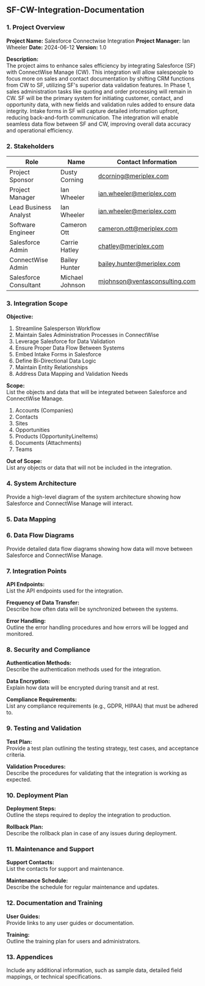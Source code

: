 ## SF-CW-Integration-Documentation

### 1. Project Overview

**Project Name:**  Salesforce Connectwise Integration
**Project Manager:**  Ian Wheeler
**Date:**  2024-06-12
**Version:** 1.0

**Description:**  
The project aims to enhance sales efficiency by integrating Salesforce (SF) with ConnectWise Manage (CW). This integration will allow salespeople to focus more on sales and contact documentation by shifting CRM functions from CW to SF, utilizing SF's superior data validation features. In Phase 1, sales administration tasks like quoting and order processing will remain in CW. SF will be the primary system for initiating customer, contact, and opportunity data, with new fields and validation rules added to ensure data integrity. Intake forms in SF will capture detailed information upfront, reducing back-and-forth communication. The integration will enable seamless data flow between SF and CW, improving overall data accuracy and operational efficiency.

### 2. Stakeholders

| Role                  | Name            | Contact Information           |
| --------------------- | --------------- | ----------------------------- |
| Project Sponsor       | Dusty Corning   | dcorning@meriplex.com         |
| Project Manager       | Ian Wheeler     | ian.wheeler@meriplex.com      |
| Lead Business Analyst | Ian Wheeler     | ian.wheeler@meriplex.com      |
| Software Engineer     | Cameron Ott     | cameron.ott@meriplex.com      |
| Salesforce Admin      | Carrie Hatley   | chatley@meriplex.com          |
| ConnectWise Admin     | Bailey Hunter   | bailey.hunter@meriplex.com    |
| Salesforce Consultant | Michael Johnson | mjohnson@ventasconsulting.com |

### 3. Integration Scope

**Objective:**  
1. Streamline Salesperson Workflow
2. Maintain Sales Administration Processes in ConnectWise
3. Leverage Salesforce for Data Validation
4. Ensure Proper Data Flow Between Systems
5. Embed Intake Forms in Salesforce
6. Define Bi-Directional Data Logic
7. Maintain Entity Relationships
8. Address Data Mapping and Validation Needs

**Scope:**  
List the objects and data that will be integrated between Salesforce and ConnectWise Manage.

1. Accounts (Companies)
2. Contacts
3. Sites
4. Opportunities
5. Products (OpportunityLineItems)
6. Documents (Attachments)
7. Teams

**Out of Scope:**  
List any objects or data that will not be included in the integration.

### 4. System Architecture

Provide a high-level diagram of the system architecture showing how Salesforce and ConnectWise Manage will interact.

### 5. Data Mapping


### 6. Data Flow Diagrams

Provide detailed data flow diagrams showing how data will move between Salesforce and ConnectWise Manage.

### 7. Integration Points

**API Endpoints:**  
List the API endpoints used for the integration.

**Frequency of Data Transfer:**  
Describe how often data will be synchronized between the systems.

**Error Handling:**  
Outline the error handling procedures and how errors will be logged and monitored.

### 8. Security and Compliance

**Authentication Methods:**  
Describe the authentication methods used for the integration.

**Data Encryption:**  
Explain how data will be encrypted during transit and at rest.

**Compliance Requirements:**  
List any compliance requirements (e.g., GDPR, HIPAA) that must be adhered to.

### 9. Testing and Validation

**Test Plan:**  
Provide a test plan outlining the testing strategy, test cases, and acceptance criteria.

**Validation Procedures:**  
Describe the procedures for validating that the integration is working as expected.

### 10. Deployment Plan

**Deployment Steps:**  
Outline the steps required to deploy the integration to production.

**Rollback Plan:**  
Describe the rollback plan in case of any issues during deployment.

### 11. Maintenance and Support

**Support Contacts:**  
List the contacts for support and maintenance.

**Maintenance Schedule:**  
Describe the schedule for regular maintenance and updates.

### 12. Documentation and Training

**User Guides:**  
Provide links to any user guides or documentation.

**Training:**  
Outline the training plan for users and administrators.

### 13. Appendices

Include any additional information, such as sample data, detailed field mappings, or technical specifications.